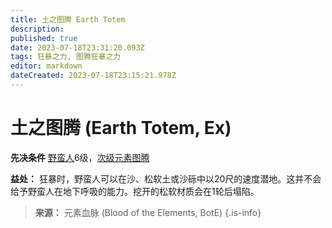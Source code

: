 ```yaml
---
title: 土之图腾 Earth Totem
description: 
published: true
date: 2023-07-18T23:31:20.093Z
tags: 狂暴之力, 图腾狂暴之力
editor: markdown
dateCreated: 2023-07-18T23:15:21.978Z
---
```


# 土之图腾 (Earth Totem, Ex)
**先决条件** [野蛮人](/野蛮人)6级，[次级元素图腾](/狂暴之力/次级元素图腾)

**益处：** 狂暴时，野蛮人可以在沙、松软土或沙砾中以20尺的速度潜地。这并不会给予野蛮人在地下呼吸的能力。挖开的松软材质会在1轮后塌陷。

> **来源：** 元素血脉 (Blood of the Elements, BotE)
{.is-info}
